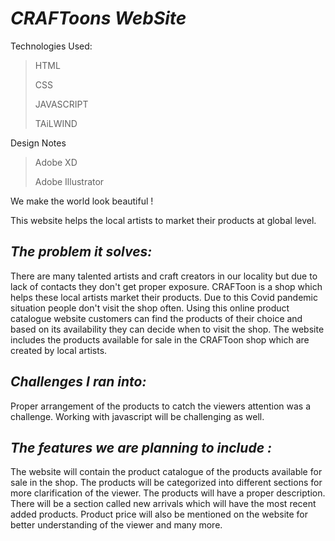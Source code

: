 # *CRAFToons WebSite*

Technologies Used:
> HTML
> 
> CSS
>
> JAVASCRIPT
>
> TAiLWIND

Design Notes
> Adobe XD
>
> Adobe Illustrator

We make the world look beautiful !

This website helps the local artists to market their products at global level.

## *The problem it solves:* 

There are many talented artists and craft creators in our locality but due to lack of contacts they don't get proper exposure. CRAFToon is a shop which helps these local artists market their products. Due to this Covid pandemic situation people don't visit the shop often. Using this online product catalogue website customers can find the products of their choice and based on its availability they can decide when to visit the shop.
The website includes the products available for sale in the CRAFToon shop which are created by local artists. 

## *Challenges I ran into:*

Proper arrangement of the products to catch the viewers attention was a challenge. Working with javascript will be challenging as well.

## *The features we are planning to include :*

The website will contain the product catalogue of the products available for sale in the shop. The products will be categorized into different sections for more clarification of the viewer. The products will have a proper description.
There will be a section called new arrivals which will have the most recent added products. 
Product price will also be mentioned on the website for better understanding of the viewer and many more.
